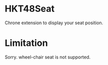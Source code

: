 # HKT48Seat
Chrone extension to display your seat position.

# Limitation
Sorry. wheel-chair seat is not supported.
